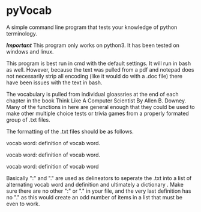 # pyVocab

A simple command line program that tests your knowledge of python terminology.

***Important*** 
This program only works on python3. It has been tested on windows and linux.

This program is best run in cmd with the default settings. It will run in bash as well. 
However, because the text was pulled from a pdf and notepad does not necessarily strip
all encoding (like it would do with a .doc file) there have been issues with 
the text in bash.  

The vocabulary is pulled from individual gloassries at the end of each chapter 
in the book Think Like A Computer Scientist By Allen B. Downey. Many of the 
functions in here are general enough that they could be used to make other 
multiple choice tests or trivia games from a properly formated group of .txt files.

The formatting of the .txt files should be as follows.

vocab word: definition of vocab word.

vocab word: definition of vocab word.

vocab word: definition of vocab word

Basically ":" and "." are used as delineators to seperate the .txt into a list
of alternating vocab word and definition and ultimately a dictionary . Make sure
there are no other ":" or "." in your file, and the very last definition has no "."
as this would create an odd number of items in a list that must be even to work. 
